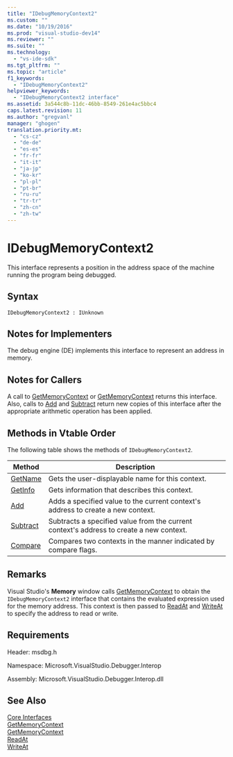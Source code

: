 ```yaml
---
title: "IDebugMemoryContext2"
ms.custom: ""
ms.date: "10/19/2016"
ms.prod: "visual-studio-dev14"
ms.reviewer: ""
ms.suite: ""
ms.technology: 
  - "vs-ide-sdk"
ms.tgt_pltfrm: ""
ms.topic: "article"
f1_keywords: 
  - "IDebugMemoryContext2"
helpviewer_keywords: 
  - "IDebugMemoryContext2 interface"
ms.assetid: 3a544c8b-11dc-46bb-8549-261e4ac5bbc4
caps.latest.revision: 11
ms.author: "gregvanl"
manager: "ghogen"
translation.priority.mt: 
  - "cs-cz"
  - "de-de"
  - "es-es"
  - "fr-fr"
  - "it-it"
  - "ja-jp"
  - "ko-kr"
  - "pl-pl"
  - "pt-br"
  - "ru-ru"
  - "tr-tr"
  - "zh-cn"
  - "zh-tw"
---
```

# IDebugMemoryContext2
This interface represents a position in the address space of the machine running the program being debugged.  
  
## Syntax  
  
```  
IDebugMemoryContext2 : IUnknown  
```  
  
## Notes for Implementers  
 The debug engine (DE) implements this interface to represent an address in memory.  
  
## Notes for Callers  
 A call to [GetMemoryContext](../../../extensibility/debugger/reference/idebugproperty2--getmemorycontext.md) or [GetMemoryContext](../../../extensibility/debugger/reference/idebugreference2--getmemorycontext.md) returns this interface. Also, calls to [Add](../../../extensibility/debugger/reference/idebugmemorycontext2--add.md) and [Subtract](../../../extensibility/debugger/reference/idebugmemorycontext2--subtract.md) return new copies of this interface after the appropriate arithmetic operation has been applied.  
  
## Methods in Vtable Order  
 The following table shows the methods of `IDebugMemoryContext2`.  
  
|Method|Description|  
|------------|-----------------|  
|[GetName](../../../extensibility/debugger/reference/idebugmemorycontext2--getname.md)|Gets the user-displayable name for this context.|  
|[GetInfo](../../../extensibility/debugger/reference/idebugmemorycontext2--getinfo.md)|Gets information that describes this context.|  
|[Add](../../../extensibility/debugger/reference/idebugmemorycontext2--add.md)|Adds a specified value to the current context's address to create a new context.|  
|[Subtract](../../../extensibility/debugger/reference/idebugmemorycontext2--subtract.md)|Subtracts a specified value from the current context's address to create a new context.|  
|[Compare](../../../extensibility/debugger/reference/idebugmemorycontext2--compare.md)|Compares two contexts in the manner indicated by compare flags.|  
  
## Remarks  
 Visual Studio's **Memory** window calls [GetMemoryContext](../../../extensibility/debugger/reference/idebugproperty2--getmemorycontext.md) to obtain the `IDebugMemoryContext2` interface that contains the evaluated expression used for the memory address. This context is then passed to [ReadAt](../../../extensibility/debugger/reference/idebugmemorybytes2--readat.md) and [WriteAt](../../../extensibility/debugger/reference/idebugmemorybytes2--writeat.md) to specify the address to read or write.  
  
## Requirements  
 Header: msdbg.h  
  
 Namespace: Microsoft.VisualStudio.Debugger.Interop  
  
 Assembly: Microsoft.VisualStudio.Debugger.Interop.dll  
  
## See Also  
 [Core Interfaces](../../../extensibility/debugger/reference/core-interfaces.md)   
 [GetMemoryContext](../../../extensibility/debugger/reference/idebugproperty2--getmemorycontext.md)   
 [GetMemoryContext](../../../extensibility/debugger/reference/idebugreference2--getmemorycontext.md)   
 [ReadAt](../../../extensibility/debugger/reference/idebugmemorybytes2--readat.md)   
 [WriteAt](../../../extensibility/debugger/reference/idebugmemorybytes2--writeat.md)